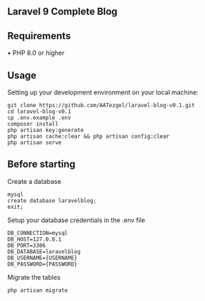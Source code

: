 ## Laravel 9 Complete Blog

## Requirements
•	PHP 8.0 or higher <br>

## Usage <br>
Setting up your development environment on your local machine: <br>
```
git clone https://github.com/AATezgel/laravel-blog-v0.1.git
cd laravel-blog-v0.1
cp .env.example .env
composer install
php artisan key:generate
php artisan cache:clear && php artisan config:clear
php artisan serve
```

## Before starting <br>
Create a database <br>
```
mysql
create database laravelblog;
exit;
```

Setup your database credentials in the .env file <br>
```
DB_CONNECTION=mysql
DB_HOST=127.0.0.1
DB_PORT=3306
DB_DATABASE=laravelblog
DB_USERNAME={USERNAME}
DB_PASSWORD={PASSWORD}
```

Migrate the tables
```
php artisan migrate
```

